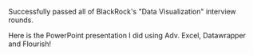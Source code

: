 Successfully passed all of BlackRock's "Data Visualization" interview rounds.

Here is the PowerPoint presentation I did using Adv. Excel, Datawrapper and Flourish!
